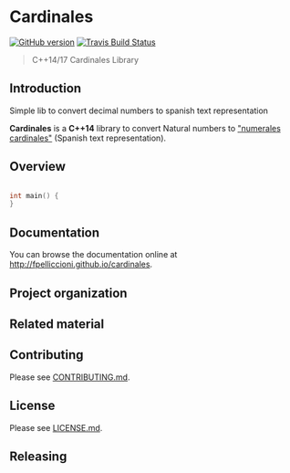 Cardinales
==========

<!-- <a target="_blank" href="https://badge.fury.io/gh/fpelliccioni%2Fcardinales">![GitHub version][badge.Version]</a> -->

<a target="_blank" href="https://badge.fury.io/hooks/github">![GitHub version][badge.Version]</a>
<a target="_blank" href="https://travis-ci.org/fpelliccioni/cardinales">![Travis Build Status][badge.Travis]</a>
<!-- <a target="_blank" href="https://ci.appveyor.com/project/fpelliccioni/cardinales">![Appveyor Build Status][badge.Appveyor]</a> -->
<!-- <a target="_blank" href="https://gitter.im/fpelliccioni/cardinaless">![Gitter Chat][badge.Gitter]</a> -->
<!-- <a target="_blank" href="https://codeclimate.com/github/fpelliccioni/cardinales">![Code Climate][badge.Codeclimate]</a> -->
<!-- <a target="_blank" href="http://melpon.org/wandbox/permlink/MZqKhMF7tiaNZdJg">![Try it online][badge.wandbox]</a> -->

<!-- [![GitHub version](https://badge.fury.io/gh/fpelliccioni%2Fcardinales.svg)](https://badge.fury.io/gh/fpelliccioni%2Fcardinales)
[![Travis Build Status](https://travis-ci.org/fpelliccioni/cardinales.svg?branch=master)](https://travis-ci.org/fpelliccioni/cardinales)
[![Appveyor Build Status](https://ci.appveyor.com/api/projects/status/github/fpelliccioni/cardinales?svg=true&branch=master)](https://ci.appveyor.com/project/fpelliccioni/cardinales)
[![Code Climate](https://codeclimate.com/github/fpelliccioni/cardinales/badges/gpa.svg)](https://codeclimate.com/github/fpelliccioni/cardinales)
 -->

> C++14/17 Cardinales Library


## Introduction ##

Simple lib to convert decimal numbers to spanish text representation

**Cardinales** is a **C++14** library to convert Natural numbers to ["numerales cardinales"](http://lema.rae.es/dpd/srv/search?id=rqV8h362gD62vc21qB) (Spanish text representation).


## Overview
<!--  -->
```cpp

int main() {
}
```

## Documentation
You can browse the documentation online at http://fpelliccioni.github.io/cardinales.

## Project organization


## Related material


## Contributing
Please see [CONTRIBUTING.md](CONTRIBUTING.md).


## License
Please see [LICENSE.md](LICENSE.md).


## Releasing



<!-- Links -->

[badge.Version]: https://badge.fury.io/gh/fpelliccioni%2Fcardinales.svg
[badge.Travis]: https://travis-ci.org/fpelliccioni/cardinales.svg?branch=master
[badge.Appveyor]: https://ci.appveyor.com/api/projects/status/github/fpelliccioni/cardinales?svg=true&branch=master
[badge.Codeclimate]: https://codeclimate.com/github/fpelliccioni/cardinales/badges/gpa.svg
[badge.Gitter]: https://img.shields.io/badge/gitter-join%20chat-blue.svg
[badge.Wandbox]: https://img.shields.io/badge/try%20it-online-blue.svg
[C++Now]: http://cppnow.org
[CMake]: http://www.cmake.org
[CppCon]: http://cppcon.org
[Doxygen]: http://www.doxygen.org
[eRuby]: http://en.wikipedia.org/wiki/ERuby
[cardinales.docs]: http://fpelliccioni.github.io/cardinales
[cardinales.wiki]: https://github.com/fpelliccioni/cardinales/wiki

